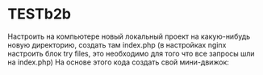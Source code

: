 # TESTb2b
Настроить на компьютере новый локальный проект на какую-нибудь новую директорию, 
создать там index.php (в настройках nginx настроить блок try files, это необходимо для того что все запросы шли на index.php)
На основе этого кода создать свой мини-движок:
 
<?php
$uri = $_SERVER['REQUEST_URI'];
$parts = explode('/', $uri);
switch ($parts[1]) {
    case 'news':
        echo 'Новости';
            $newsId = $parts[2];
            if($newsId) {
                echo 'Показываем новость ' . $newsId;
            }
        break;
    default;
        echo 'Главная страница';
        break;
    case 'about':
        echo 'О нас';
        break;
}
 
Вместо echo для вывода контента используовать include,
чтобы подключить какой-то файл шаблона (если отображение хранится отдельно, то это view)

Сделать так, чтобы в шаблоне выводилась переменная, 
например, если путь до страницы: /news/1 ,то в шаблоне вывести
Новость #1, где 1 - будет меняться в-зависимости от того, что писать после /news/
 Также можно внутри case: break; добавить include-ы с отдельными файлами, куда заложить логику, например эту:
 
            $newsId = $parts[2];
            if($newsId) {
                include 'templates/news.php'
            }
 
Таким образом получится - роутер, контроллер, вид
 
Структура примерно такая:
 
templates/ - тут шаблоны
controllers/ - тут логика и подключение шаблона
index.php - тут роутер
 
 
 После того как подключишь bootstrap и в каком-то предвартельно виде отверстаешь контент
  
 Назначть в контроллере переменную, обозначающую текущий раздел, допустим пусть это будет $tab
  
 Проверяй значение этой переменной в header и подсвечивай текущий "активный" раздел
  
 -----
  
 Подключение БД
  
 Зайди в консоль mysql (sudo mysql -u root -p)
  
 Создай новую базу данных petproject (create database..)
  
 Сделай для нее нового пользователя (create user...)
  
 Дай необходимые привелегии пользователю (grant all privileges...) и подтерди их (flush privileges)
  
 Перейди в созданную базу (use petproject;)
  
 И создай таблицу news, состоящую из:
  
 id - первичный ключ
 header - заголовок (varchar(255))
 date - дата публикации новости (date)
 text  - текст самой новости (text)
